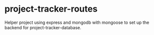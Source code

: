 # project-tracker-routes

Helper project using express and mongodb with mongoose to set up the backend for project-tracker-database.